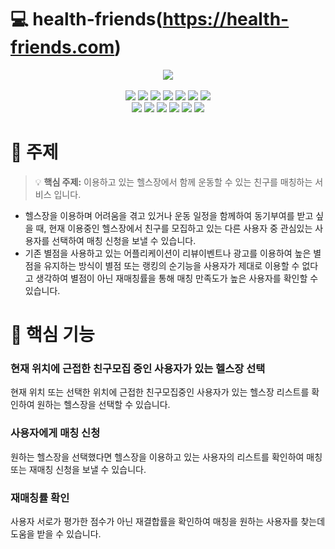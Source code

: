 # 💻 health-friends(https://health-friends.com)
<div align="center"><img src="https://img.health-friends.com/_next/images/logo.png"></div>
<br/>
<div align="center">
  <img src="https://img.shields.io/badge/NextJs-000000?style=flat-square&logo=Next.js&logoColor=white"/>
  <img src="https://img.shields.io/badge/React-61DAFB?style=flat-square&logo=React&logoColor=white"/>
  <img src="https://img.shields.io/badge/Redux-764ABC?style=flat-square&logo=Redux&logoColor=white"/>
  <img src="https://img.shields.io/badge/React Query-FF4154?style=flat-square&logo=React Query&logoColor=white"/>
  <img src="https://img.shields.io/badge/TypeScript-3178C6?style=flat-square&logo=TypeScript&logoColor=white"/>
  <img src="https://img.shields.io/badge/styled components-DB7093?style=flat-square&logo=styled-components&logoColor=white"/>
  <img src="https://img.shields.io/badge/Jest-C21325?style=flat-square&logo=Jest&logoColor=white"/>
</div>
<div align="center">
  <img src="https://img.shields.io/badge/Express-000000?style=flat-square&logo=Express&logoColor=white"/>
  <img src="https://img.shields.io/badge/Node.js-339933?style=flat-square&logo=Node.js&logoColor=white"/>
  <img src="https://img.shields.io/badge/Sequelize-52B0E7?style=flat-square&logo=Sequelize&logoColor=white"/>
  <img src="https://img.shields.io/badge/NGINX-009639?style=flat-square&logo=NGINX&logoColor=white"/>
  <img src="https://img.shields.io/badge/Ubuntu-E95420?style=flat-square&logo=Ubuntu&logoColor=white"/>
  <img src="https://img.shields.io/badge/Amazon AWS-232F3E?style=flat-square&logo=Amazon AWS&logoColor=white"/>
</div>

# 🧭 주제

> 💡 **핵심 주제:** 이용하고 있는 헬스장에서 함께 운동할 수 있는 친구를 매칭하는 서비스 입니다.

- 헬스장을 이용하며 어려움을 겪고 있거나 운동 일정을 함께하여 동기부여를 받고 싶을 때, 현재 이용중인 헬스장에서 친구를 모집하고 있는 다른 사용자 중 관심있는 사용자를
선택하여 매칭 신청을 보낼 수 있습니다.
- 기존 별점을 사용하고 있는 어플리케이션이 리뷰이벤트나 광고를 이용하여 높은 별점을 유지하는 방식이 별점 또는 랭킹의 순기능을 사용자가 제대로 이용할 수 없다고 생각하여 별점이 아닌 재매칭률을 통해 매칭 만족도가 높은 사용자를 확인할 수 있습니다.

# 🔦 핵심 기능

### 현재 위치에 근접한 친구모집 중인 사용자가 있는 헬스장 선택

현재 위치 또는 선택한 위치에 근접한 친구모집중인 사용자가 있는 헬스장 리스트를 확인하여 
원하는 헬스장을 선택할 수 있습니다. 

### 사용자에게 매칭 신청

원하는 헬스장을 선택했다면 헬스장을 이용하고 있는 사용자의 리스트를 확인하여 매칭 또는 재매칭 신청을 보낼 수 있습니다.

### 재매칭률 확인

사용자 서로가 평가한 점수가 아닌 재결합률을 확인하여 매칭을 원하는 사용자를 찾는데 도움을 받을 수 있습니다.

